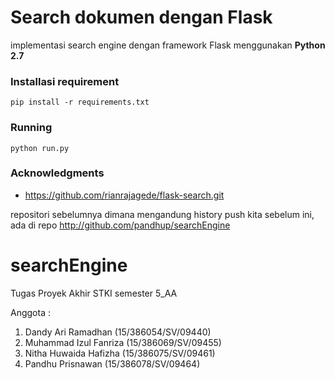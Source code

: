 # Search dokumen dengan Flask
implementasi search engine dengan framework Flask menggunakan  **Python 2.7**

### Installasi requirement
```
pip install -r requirements.txt
```

### Running
```
python run.py
```

### Acknowledgments
* https://github.com/rianrajagede/flask-search.git

repositori sebelumnya dimana mengandung history push kita sebelum ini, ada di repo http://github.com/pandhup/searchEngine

# searchEngine
Tugas Proyek Akhir STKI semester 5_AA

Anggota :
1. Dandy Ari Ramadhan     (15/386054/SV/09440)
2. Muhammad Izul Fanriza  (15/386069/SV/09455)
3. Nitha Huwaida Hafizha  (15/386075/SV/09461)
4. Pandhu Prisnawan       (15/386078/SV/09464)